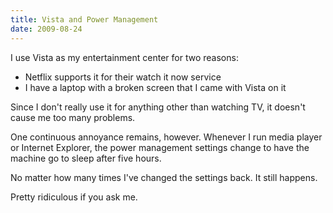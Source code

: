 ```yaml
---
title: Vista and Power Management
date: 2009-08-24
---
```

I use Vista as my entertainment center for two reasons:

<ul><li>Netflix supports it for their watch it now service</li><li>I have a laptop with a broken screen that I came with Vista on it
</li></ul> Since I don't really use it for anything other than watching TV, it doesn't cause me too many problems.

One continuous annoyance remains, however. Whenever I run media player or Internet Explorer, the power management settings change to have the machine go to sleep after five hours.

No matter how many times I've changed the settings back. It still happens.

Pretty ridiculous if you ask me.

